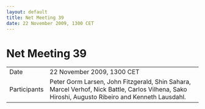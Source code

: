 ```yaml
---
layout: default
title: Net Meeting 39
date: 22 November 2009, 1300 CET
---
```



# Net Meeting 39

|||
|---|---|
| Date | 22 November 2009, 1300 CET |
| Participants | Peter Gorm Larsen, John Fitzgerald, Shin Sahara, Marcel Verhof, Nick Battle, Carlos Vilhena, Sako Hiroshi, Augusto Ribeiro and Kenneth Lausdahl. |


